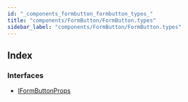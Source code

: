 ```yaml
---
id: "_components_formbutton_formbutton_types_"
title: "components/FormButton/FormButton.types"
sidebar_label: "components/FormButton/FormButton.types"
---
```


## Index

### Interfaces

* [IFormButtonProps](../interfaces/_components_formbutton_formbutton_types_.iformbuttonprops.md)
